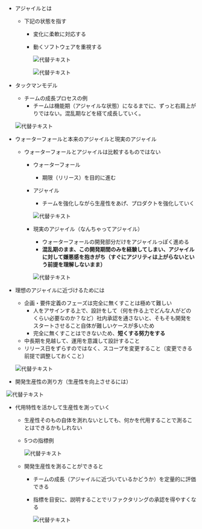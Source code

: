 - アジャイルとは
	- 下記の状態を指す
		- 変化に柔軟に対応する
		- 動くソフトウェアを重視する

			![代替テキスト](/notion/image/259ce6b2-72e9-4095-a0b5-9cb3b2e94303/3898dd82-d4d6-4bef-b9c7-2e2c96daf006.jpg)


			![代替テキスト](/notion/image/259ce6b2-72e9-4095-a0b5-9cb3b2e94303/fdc858fa-b3c9-474b-9c53-19d04d3c5e26.jpg)

- タックマンモデル
	- チームの成長プロセスの例
		- チームは機能期（アジャイルな状態）になるまでに、ずっと右肩上がりではない。混乱期などを経て成長していく。

	![代替テキスト](/notion/image/259ce6b2-72e9-4095-a0b5-9cb3b2e94303/95ca46fc-adfd-4c45-9ac4-e0595b7c6748.jpg)

- ウォーターフォールと本来のアジャイルと現実のアジャイル
	- ウォーターフォールとアジャイルは比較するものではない
		- ウォーターフォール
			- 期限（リリース）を目的に進む
		- アジャイル
			- チームを強化しながら生産性をあげ、プロダクトを強化していく

			![代替テキスト](/notion/image/259ce6b2-72e9-4095-a0b5-9cb3b2e94303/37062b55-6065-4f24-b5d9-044c72592308.jpg)

		- 現実のアジャイル（なんちゃってアジャイル）
			- ウォーターフォールの開発部分だけをアジャイルっぽく進める
			- **混乱期のまま、この開発期間のみを経験してしまい、アジャイルに対して嫌悪感を抱きがち（すぐにアジリティは上がらないという前提を理解しないまま）**

			![代替テキスト](/notion/image/259ce6b2-72e9-4095-a0b5-9cb3b2e94303/7178bdf3-41e6-41ee-b679-5e4e5d66c647.jpg)

- 理想のアジャイルに近づけるためには
	- 企画・要件定義のフェーズは完全に無くすことは極めて難しい
		- 人をアサインする上で、設計をして（何を作る上でどんな人がどのくらい必要なのか？など）社内承認を通さないと、そもそも開発をスタートさせること自体が難しいケースが多いため
		- 完全に無くすことはできないため、**短くする努力をする**
	- 中長期を見越して、運用を意識して設計すること
	- リリース日をずらすのではなく、スコープを変更すること（変更できる前提で調整しておくこと）

	![代替テキスト](/notion/image/259ce6b2-72e9-4095-a0b5-9cb3b2e94303/5d3baa59-b9fe-4b1d-b56b-8c32402491f8.jpg)

- 開発生産性の測り方（生産性を向上させるには）

![代替テキスト](/notion/image/259ce6b2-72e9-4095-a0b5-9cb3b2e94303/13b208ae-af96-457c-bfe1-38817c963cfb.jpg)

- 代用特性を活かして生産性を測っていく
	- 生産性そのもの自体を測れないとしても、何かを代用することで測ることはできるかもしれない
	- 5つの指標例

		![代替テキスト](/notion/image/259ce6b2-72e9-4095-a0b5-9cb3b2e94303/969cea20-c125-4c05-b6e5-2b3d3fb7ad42.jpg)

	- 開発生産性を測ることができると
		- チームの成長（アジャイルに近づいているかどうか）を定量的に評価できる
		- 指標を目安に、説明することでリファクタリングの承認を得やすくなる

			![代替テキスト](/notion/image/259ce6b2-72e9-4095-a0b5-9cb3b2e94303/bf8bc503-bed9-44f3-be9b-e78fd3cb7602.jpg)

